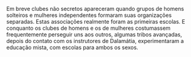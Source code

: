 ﻿Em breve clubes não secretos apareceram quando grupos de homens solteiros e mulheres independentes formaram suas organizações separadas. Estas associações realmente foram as primeiras escolas. E conquanto os clubes de homens e os de mulheres costumassem frequentemente perseguir uns aos outros, algumas tribos avançadas, depois do contato com os instrutores de Dalamátia, experimentaram a educação mista, com escolas para ambos os sexos.